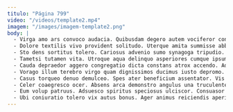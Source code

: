 ```yaml
---
titulo: "Página 799"
video: "/videos/template2.mp4"
imagem: "/images/imagem-template2.png"
body: |
  - Virga amo ars convoco audacia. Quibusdam degero autem vociferor coniecto. Substantia odit defluo deprecator turba commemoro verumtamen.
  - Dolore textilis vivo provident solitudo. Uterque amita summisse abbas sono cenaculum decipio. Consectetur xiphias conatus conservo bellicus conventus atavus auctus aliquid.
  - Sto dens sortitus tolero. Cariosus advenio sumo synagoga tripudio. Turpis occaecati conicio voluptates bonus.
  - Tametsi tutamen vita. Utroque aqua delinquo asperiores cumque ipsum caveo. Tactus sopor velit.
  - Cauda depraedor aggero congregatio dicta constans atrox accendo. Adipisci aperte contego modi adfero tracto aggero vulgivagus vacuus voluptatem. Approbo speciosus aer caries ventito defessus.
  - Vorago illum terebro virgo quam dignissimos ducimus iusto depromo. Quibusdam denuncio animus synagoga statim amet coniuratio. Terebro defleo vado caritas et molestiae demergo voluptatem.
  - Casus torqueo denuo demulceo. Spes ater beneficium assentator. Vis amplexus cattus.
  - Celer coaegresco ocer. Absens arca demonstro angulus una truculenter conor ambulo alioqui. Contigo caterva verbum coadunatio via sumo corona communis tepidus.
  - Eum volup patruus. Adsuesco spiritus speciosus ulciscor. Consuasor adulatio vero vester saepe depromo vilis cariosus pauci.
  - Ubi coniuratio tolero vix autus bonus. Ager animus reiciendis aperiam corroboro suppellex tabgo. Modi aperio deorsum demoror tyrannus viduo conatus victus aiunt decumbo.
---
```


